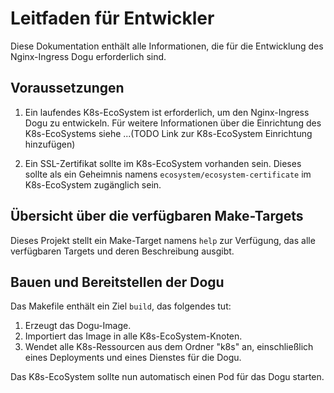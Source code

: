 # Leitfaden für Entwickler

Diese Dokumentation enthält alle Informationen, die für die Entwicklung des Nginx-Ingress Dogu erforderlich sind.

## Voraussetzungen

1. Ein laufendes K8s-EcoSystem ist erforderlich, um den Nginx-Ingress Dogu zu entwickeln. Für weitere Informationen über die
   Einrichtung des K8s-EcoSystems siehe ...(TODO Link zur K8s-EcoSystem Einrichtung hinzufügen)

1. Ein SSL-Zertifikat sollte im K8s-EcoSystem vorhanden sein. Dieses sollte als ein Geheimnis namens
   `ecosystem/ecosystem-certificate` im K8s-EcoSystem zugänglich sein.

## Übersicht über die verfügbaren Make-Targets

Dieses Projekt stellt ein Make-Target namens `help` zur Verfügung, das alle verfügbaren Targets und deren Beschreibung ausgibt.

## Bauen und Bereitstellen der Dogu

Das Makefile enthält ein Ziel `build`, das folgendes tut:

1. Erzeugt das Dogu-Image.
1. Importiert das Image in alle K8s-EcoSystem-Knoten.
1. Wendet alle K8s-Ressourcen aus dem Ordner "k8s" an, einschließlich eines Deployments und eines Dienstes für die Dogu.

Das K8s-EcoSystem sollte nun automatisch einen Pod für das Dogu starten.